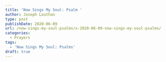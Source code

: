 ```yaml
---
title: 'Now Sings My Soul: Psalm '
author: Joseph Louthan
type: post
publishDate: 2020-06-09
url: /now-sings-my-soul-psalms/x-2020-06-09-now-sings-my-soul-psalms/
categories:
  - Prayers
tags:
  - 'Now Sings My Soul: Psalms'
draft: true
---
```


